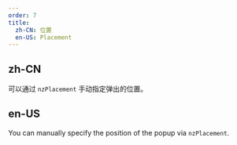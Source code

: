 ```yaml
---
order: 7
title:
  zh-CN: 位置
  en-US: Placement
---
```


## zh-CN

可以通过 `nzPlacement` 手动指定弹出的位置。
## en-US

You can manually specify the position of the popup via `nzPlacement`.
